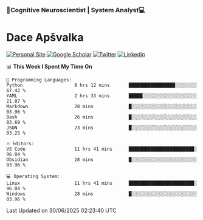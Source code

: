 ### 🧠Cognitive Neuroscientist | System Analyst💻
# Dace Apšvalka

[![Personal Site](https://img.shields.io/badge/website-teal?style=for-the-badge&logo=About.me&logoColor=white)](https://dcdace.net/)
[![Google Scholar](https://img.shields.io/badge/Scholar-yellow?style=for-the-badge&logo=googlescholar&logoColor=ffffff)](https://scholar.google.com/citations?hl=en&user=W8q0HBkAAAAJ&view_op=list_works&sortby=pubdate)
[![Twitter](https://img.shields.io/badge/Twitter-1DA1F2?logo=twitter&logoColor=white&style=for-the-badge)](https://twitter.com/dcdace)
[![Linkedin](https://img.shields.io/badge/linkedin-0077B5?logo=linkedin&logoColor=white&style=for-the-badge)](https://www.linkedin.com/in/dace-apsvalka/)

<!--
[![Dace's wakatime stats](https://github-readme-stats.vercel.app/api/wakatime?username=dcdace&theme=react&layout=compact&custom_title=Coding+past+7+days&v=2)](https://github.com/dcdace/dcdace)


[![github](https://img.shields.io/github/followers/dcdace?logo=github&style=plastic)](https://github.com/dcdace?tab=followers "GitHub followers")
[![wakatime](https://wakatime.com/badge/user/6e7556d3-b1db-4eef-a7e8-9bad735fc27e.svg?style=plastic?v=2)](https://wakatime.com/@6e7556d3-b1db-4eef-a7e8-9bad735fc27e "Total time coded since Feb 28 2022")

[![twitter](https://img.shields.io/twitter/follow/dcdace?label=followers&logo=twitter&color=%23007ec6&style=plastic)](https://twitter.com/dcdace "Twitter followers")

[![Dace's languages](https://github-readme-stats-one-nu-13.vercel.app/api/top-langs/?username=dcdace&langs_count=10&theme=nord&layout=compact)](https://github.com/anuraghazra/github-readme-stats) 
[![Dace's GitHub stats](https://github-readme-stats-one-nu-13.vercel.app/api?username=dcdace&theme=dracula&hide=prs,issues&count_private=true&show_icons=true&hide_rank=true&include_all_commits=true&hide_title=false&custom_title=GitHub+Stats)](https://github.com/anuraghazra/github-readme-stats)
-->

<!--START_SECTION:waka-->
📊 **This Week I Spent My Time On** 

```text
💬 Programming Languages: 
Python                   8 hrs 12 mins       █████████████████░░░░░░░░   67.42 % 
YAML                     2 hrs 33 mins       █████░░░░░░░░░░░░░░░░░░░░   21.07 % 
Markdown                 28 mins             █░░░░░░░░░░░░░░░░░░░░░░░░   03.96 % 
Bash                     26 mins             █░░░░░░░░░░░░░░░░░░░░░░░░   03.69 % 
JSON                     23 mins             █░░░░░░░░░░░░░░░░░░░░░░░░   03.25 % 

🔥 Editors: 
VS Code                  11 hrs 41 mins      ████████████████████████░   96.04 % 
Obsidian                 28 mins             █░░░░░░░░░░░░░░░░░░░░░░░░   03.96 % 

💻 Operating System: 
Linux                    11 hrs 41 mins      ████████████████████████░   96.04 % 
Windows                  28 mins             █░░░░░░░░░░░░░░░░░░░░░░░░   03.96 % 
```


 Last Updated on 30/06/2025 02:23:40 UTC
<!--END_SECTION:waka-->


